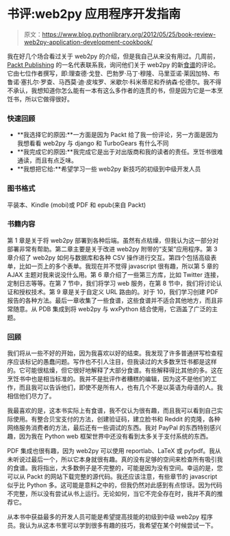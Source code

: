 # 书评:web2py 应用程序开发指南

> 原文：<https://www.blog.pythonlibrary.org/2012/05/25/book-review-web2py-application-development-cookbook/>

我在好几个场合看过关于 web2py 的介绍，但是我自己从来没有用过。几周前， [Packt Publishing](http://www.packtpub.com/web2py-application-development-recipes-to-master-python-web-framework-cookbook/book) 的一名代表联系我，询问他们关于 web2py 的新[食谱](http://www.amazon.com/gp/product/1849515468/ref=as_li_ss_tl?ie=UTF8&tag=thmovsthpy-20&linkCode=as2&camp=1789&creative=390957&creativeASIN=1849515468)的评论。它由七位作者撰写，即:理查德·戈登、巴勃罗·马丁·穆隆、马里亚诺·莱因加特、布鲁诺·塞扎尔·罗查、马西莫·迪·皮埃罗、米歇尔·科米蒂尼和乔纳森·伦德尔。我不得不承认，我想知道你怎么能有一本有这么多作者的连贯的书，但是因为它是一本烹饪书，所以它做得很好。

### 快速回顾

*   **我选择它的原因:**一方面是因为 Packt 给了我一份评论，另一方面是因为我想看看 web2py 与 django 和 TurboGears 有什么不同
*   **我完成它的原因:**我完成它是出于对出版商和我的读者的责任。烹饪书很难通读，而且有点乏味。
*   **我想把它给:**希望学习一些 web2py 新技巧的初级到中级开发人员

### 图书格式

平装本、Kindle (mobi)或 PDF 和 epub(来自 Packt)

### 书籍内容

第 1 章是关于将 web2py 部署到各种后端。虽然有点枯燥，但我认为这一部分对部署非常有帮助。第二章主要是关于改进 web2py 附带的“支架”应用程序。第 3 章介绍了 web2py 如何与数据库和各种 CSV 操作进行交互。第四个包括高级表单，比如一页上的多个表单。我现在并不觉得 javascript 很有趣，所以第 5 章的 AJAX 主题对我来说没什么用。第 6 章介绍了一些第三方库，比如 Twitter 连接，定制日志等等。在第 7 节中，我们将学习 web 服务，在第 8 节中，我们将讨论认证和授权技术。第 9 章是关于自定义 URL 路由的。对于 10，我们学习创建 PDF 报告的各种方法。最后一章收集了一些食谱，这些食谱并不适合其他地方，而且非常随意。从 PDB 集成到将 web2py 与 wxPython 结合使用，它涵盖了广泛的主题。

### 回顾

我们将从一些不好的开始，因为我喜欢以好的结束。我发现了许多普通拼写检查程序应该标记的愚蠢问题。写作也不引人注目，但我读过的大多数烹饪书都是这样的。它可能很枯燥，但它很好地解释了大部分食谱。有些解释得比其他的多。这在烹饪书中也是相当标准的。我并不是批评作者糟糕的编辑，因为这不是他们的工作，而且我可以告诉他们，即使不是所有人，也有几个不是以英语为母语的人。我相信他们尽力了。

我最喜欢的是，这本书实际上有食谱，我不仅认为很有趣，而且我可以看到自己实际使用。有整合贝宝支付的方法，创建验证码，建立脸书和 Reddit 的克隆，各种网络服务消费者的方法，最后还有一些调试的东西。我对 PayPal 的东西特别感兴趣，因为我在 Python web 框架世界中还没有看到太多关于支付系统的东西。

PDF 集成也很有趣，因为 web2py 可以使用 reportlab、LaTeX 或 pyfpdf。我从未听说过最后一个，所以它本身就很有趣。真的没有足够的空间来检查所有吸引我的食谱。我将指出，大多数例子是不完整的，可能是因为没有空间。幸运的是，您可以从 Packt 的网站下载完整的源代码。我还应该注意，有些章节的 javascript 似乎比 Python 多。这可能是意料之中的，但我仍然对此感到有点惊讶。因为代码不完整，所以没有尝试从书上运行。无论如何，当它不完全存在时，我并不真的推荐它。

从本书中获益最多的开发人员可能是希望提高技能的初级到中级 web2py 程序员。我认为从这本书里可以学到很多有趣的技巧，我希望在某个时候尝试一下。